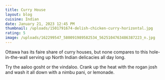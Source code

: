 ```yaml
---
title: Curry House
layout: blog
cuisine: Indian
date: January 21, 2023 12:45 PM
thumbnail: /uploads/1501791674-delish-chicken-curry-horizontal.jpg
rating: 5
image: /uploads/162299547_580091989582534_5625104763486387223_n.jpg
---
```

O﻿ttawa has its faire share of curry houses, but none compares to this hole-in-the-wall serving up North Indian delicacies all day long. 

Try the aaloo gosht or the vindaloo. Crank up the heat with the rogan josh and wash it all down with a nimbu pani, or lemonade.